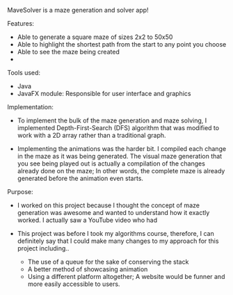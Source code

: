 
MaveSolver is a maze generation and solver app! 

Features:
- Able to generate a square maze of sizes 2x2 to 50x50
- Able to highlight the shortest path from the start to any point you choose
- Able to see the maze being created
- 

Tools used:
- Java
- JavaFX module: Responsible for  user interface and graphics

Implementation:
* To implement the bulk of the maze generation and maze solving, I implemented Depth-First-Search (DFS) algorithm 
that was modified to work with a 2D array rather than a traditional graph.

* Implementing the animations was the harder bit. I compiled each change in the maze as it was being generated.
The visual maze generation that you see being played out is actually a compilation of the changes already done on the maze; In other words,
the complete maze is already generated before the animation even starts.


Purpose:
* I worked on this project because I thought the concept of maze generation was awesome and wanted to understand
how  it exactly worked. I actually saw a YouTube video who had

* This project was before I took my algorithms course, therefore, I can definitely say that I could make many changes
to my approach for this project including.. 
  * The use of a queue for the sake of conserving the stack
  * A better method of showcasing animation
  * Using a different platform altogether; A website would be funner and more easily accessible to users.
